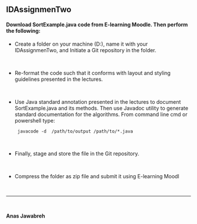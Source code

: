 ## IDAssignmenTwo

#### Download SortExample.java code from E-learning Moodle. Then perform the following:
- Create a folder on your machine (D:\), name it with your IDAssignmenTwo, and Initiate a Git repository in the folder. 

<br>

- Re-format the code such that it conforms with layout and styling guidelines presented in 
the lectures.

<br>

-  Use Java standard annotation presented in the lectures to document SortExample.java and 
its methods. Then use Javadoc utility to generate standard documentation for the 
algorithms. From command line cmd or powershell type:
    ```
     javacode -d  /path/to/output /path/to/*.java
    ```

<br>

- Finally, stage and store the file in the Git repository. 

<br>

- Compress the folder as zip file and submit it using E-learning Moodl

<br>

---
<br>

**Anas Jawabreh**